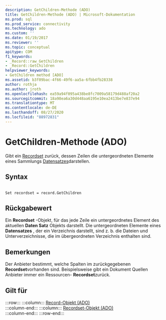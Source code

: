 ```yaml
---
description: GetChildren-Methode (ADO)
title: GetChildren-Methode (ADO) | Microsoft-Dokumentation
ms.prod: sql
ms.prod_service: connectivity
ms.technology: ado
ms.custom: ''
ms.date: 01/19/2017
ms.reviewer: ''
ms.topic: conceptual
apitype: COM
f1_keywords:
- _Record::raw_GetChildren
- _Record::GetChildren
helpviewer_keywords:
- GetChildren method [ADO]
ms.assetid: b3f09bac-4f66-49f6-aa5a-6fbb4fb28338
author: rothja
ms.author: jroth
ms.openlocfilehash: ea59a94f095a438be8fc7009a58179d488af20a2
ms.sourcegitcommit: 18a98ea6a30d448aa6195e10ea2413be7e837e94
ms.translationtype: MT
ms.contentlocale: de-DE
ms.lasthandoff: 08/27/2020
ms.locfileid: "88972831"
---
```

# <a name="getchildren-method-ado"></a>GetChildren-Methode (ADO)
Gibt ein [Recordset](./recordset-object-ado.md) zurück, dessen Zeilen die untergeordneten Elemente eines Sammlungs [Datensatzes](./record-object-ado.md)darstellen.  
  
## <a name="syntax"></a>Syntax  
  
```  
  
Set recordset = record.GetChildren  
```  
  
## <a name="return-value"></a>Rückgabewert  
 Ein **Recordset** -Objekt, für das jede Zeile ein untergeordnetes Element des aktuellen **Daten Satz** Objekts darstellt. Die untergeordneten Elemente eines **Datensatzes** , der ein Verzeichnis darstellt, sind z. b. die Dateien und Unterverzeichnisse, die im übergeordneten Verzeichnis enthalten sind.  
  
## <a name="remarks"></a>Bemerkungen  
 Der Anbieter bestimmt, welche Spalten im zurückgegebenen **Recordset**vorhanden sind. Beispielsweise gibt ein Dokument Quellen Anbieter immer ein Ressourcen- **Recordset**zurück.  
  
## <a name="applies-to"></a>Gilt für  

:::row:::
    :::column:::
        [Record-Objekt (ADO)](./record-object-ado.md)  
    :::column-end:::
    :::column:::
        [Recordset-Objekt (ADO)](./recordset-object-ado.md)  
    :::column-end:::
:::row-end:::